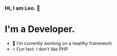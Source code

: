 ### Hi, I am Leo. 👋

# I'm a Developer.

- 🔭 I’m currently working on a healthy framework
- ⚡ Fun fact: I don't like PHP

